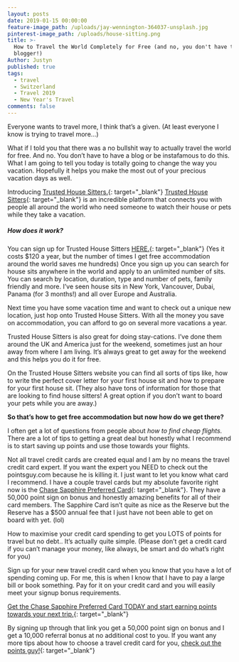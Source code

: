 ```yaml
---
layout: posts
date: 2019-01-15 00:00:00
feature-image_path: /uploads/jay-wennington-364037-unsplash.jpg
pinterest-image_path: /uploads/house-sitting.png
title: >-
  How to Travel the World Completely for Free (and no, you don't have to be a
  blogger!)
Author: Justyn
published: true
tags:
  - travel
  - Switzerland
  - Travel 2019
  - New Year's Travel
comments: false
---
```


Everyone wants to travel more, I think that’s a given. (At least everyone I know is trying to travel more…)

What if I told you that there was a no bullshit way to actually travel the world for free. And no. You don’t have to have a blog or be instafamous to do this. What I am going to tell you today is totally going to change the way you vacation. Hopefully it helps you make the most out of your precious vacation days as well.

Introducing [Trusted House Sitters.](https://www.trustedhousesitters.com/su/BdGwqFEz){: target="_blank"} [Trusted House Sitters](https://www.trustedhousesitters.com/su/BdGwqFEz){: target="_blank"} is an incredible platform that connects you with people all around the world who need someone to watch their house or pets while they take a vacation.

##### How does it work?

You can sign up for Trusted House Sitters [HERE.](https://www.trustedhousesitters.com/su/BdGwqFEz){: target="_blank"} (Yes it costs $120 a year, but the number of times I get free accommodation around the world saves me hundreds) Once you sign up you can search for house sits anywhere in the world and apply to an unlimited number of sits. You can search by location, duration, type and number of pets, family friendly and more. I’ve seen house sits in New York, Vancouver, Dubai, Panama (for 3 months!) and all over Europe and Australia.

Next time you have some vacation time and want to check out a unique new location, just hop onto Trusted House Sitters. With all the money you save on accommodation, you can afford to go on several more vacations a year.

Trusted House Sitters is also great for doing stay-cations. I’ve done them around the UK and America just for the weekend, sometimes just an hour away from where I am living. It’s always great to get away for the weekend and this helps you do it for free.

On the Trusted House Sitters website you can find all sorts of tips like, how to write the perfect cover letter for your first house sit and how to prepare for your first house sit. (They also have tons of information for those that are looking to find house sitters! A great option if you don’t want to board your pets while you are away.)

**So that’s how to get free accommodation but now how do we get there?**

I often get a lot of questions from people about *how to find cheap flights.* There are a lot of tips to getting a great deal but honestly what I recommend is to start saving up points and use those towards your flights.

Not all travel credit cards are created equal and I am by no means the travel credit card expert. If you want the expert you NEED to check out the pointsguy.com because he is killing it. I just want to let you know what card I recommend. I have a couple travel cards but my absolute favorite right now is the [Chase Sapphire Preferred Card](https://www.referyourchasecard.com/6/UUQPE6XUYI){: target="_blank"}. They have a 50,000 point sign on bonus and honestly amazing benefits for all of their card members. The Sapphire Card isn’t quite as nice as the Reserve but the Reserve has a $500 annual fee that I just have not been able to get on board with yet. (lol)

How to maximise your credit card spending to get you LOTS of points for travel but no debt.. It’s actually quite simple. (Please don’t get a credit card if you can’t manage your money, like always, be smart and do what’s right for you)

Sign up for your new travel credit card when you know that you have a lot of spending coming up. For me, this is when I know that I have to pay a large bill or book something. Pay for it on your credit card and you will easily meet your signup bonus requirements.

[Get the Chase Sapphire Preferred Card TODAY and start earning points towards your next trip.](https://www.referyourchasecard.com/6/UUQPE6XUYI){: target="_blank"}

By signing up through that link you get a 50,000 point sign on bonus and I get a 10,000 referral bonus at no additional cost to you. If you want any more tips about how to choose a travel credit card for you, [check out the points guy!](https://thepointsguy.com/cards/){: target="_blank"}